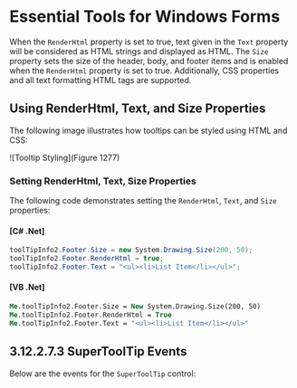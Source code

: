 <!--
source: image
domain: syncfusion-sdk
task: pdf-ocr-to-markdown
language: en (keep original; do not translate)
source_filename: page_1897.jpeg
document_name: tools
page_number: 1897
page_id: tools#page_1897
product: Syncfusion Winforms
version: 11.4.0.26
timestamp: 2025-08-09T09:21:45Z
fidelity: lossless
-->

# Essential Tools for Windows Forms

When the `RenderHtml` property is set to true, text given in the `Text` property will be considered as HTML strings and displayed as HTML. The `Size` property sets the size of the header, body, and footer items and is enabled when the `RenderHtml` property is set to true. Additionally, CSS properties and all text formatting HTML tags are supported.

## Using RenderHtml, Text, and Size Properties

The following image illustrates how tooltips can be styled using HTML and CSS:

![Tooltip Styling](Figure 1277)

### Setting RenderHtml, Text, Size Properties

The following code demonstrates setting the `RenderHtml`, `Text`, and `Size` properties:

#### [C# .Net]

```csharp
toolTipInfo2.Footer.Size = new System.Drawing.Size(200, 50);
toolTipInfo2.Footer.RenderHtml = true;
toolTipInfo2.Footer.Text = "<ul><li>List Item</li></ul>";
```

#### [VB .Net]

```vb
Me.toolTipInfo2.Footer.Size = New System.Drawing.Size(200, 50)
Me.toolTipInfo2.Footer.RenderHtml = True
Me.toolTipInfo2.Footer.Text = "<ul><li>List Item</li></ul>"
```

## 3.12.2.7.3 SuperToolTip Events

Below are the events for the `SuperToolTip` control:

